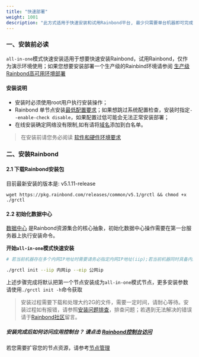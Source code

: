 ```yaml
---
title: "快速部署"
weight: 1001
description: "此方式适用于快速安装和试用Rainbond平台, 最少只需要单台机器即可完成all-in-one模式的部署。"
---
```


### 一、安装前必读

`all-in-one`模式快速安装适用于想要快速安装Rainbond，试用Rainbond，仅作为演示环境使用；如果您想要安装部署一个生产级的Rainbind环境请参阅 [生产级Rainbond高可用环境部署](./install-base-ha/)

#### 安装说明

- 安装时必须使用root用户执行安装操作；
- Rainbond 单节点安装[最低配置要求](../op-guide/recommendation/#六-服务器要求)；如果想跳过系统配置检查，安装时指定`--enable-check disable`，如果配置过低可能会无法正常安装部署；
- 在线安装确定网络没有限制,如有请将[域名](../op-guide/recommendation/#在线安装确定网络没有限制-如有请将以下域名添加到白名单)添加到白名单。


> 在安装前请您务必阅读 [软件和硬件环境要求](../op-guide/recommendation/)

### 二、安装Rainbond

#### 2.1 下载Rainbond安装包

目前最新安装的版本是: v5.1.11-release

```shell
wget https://pkg.rainbond.com/releases/common/v5.1/grctl && chmod +x ./grctl
```

#### 2.2 初始化数据中心

[数据中心](../../architecture/architecture/#二-数据中心服务组件说明) 是Rainbond资源集合的核心抽象，初始化数据中心操作需要在第一台服务器上执行安装命令。

**开始`all-in-one`模式快速安装**

```bash
# 若当前机器存在多个内网IP地址时需要请务必指定内网IP地址(iip);若当前机器同时具备内网和公网IP地址时，务必指定公网IP地址(eip)，若无则无需指定

./grctl init --iip 内网ip --eip 公网ip

```

上述步骤完成将默认把第一个节点安装成为`all-in-one`模式节点，更多安装参数请使用`./grctl init -h`命令获取

> 安装过程需要下载和处理大约2G的文件，需要一定时间，请耐心等待。安装过程如有报错，请参照[安装问题排查](../../Troubleshoot/install-problem/)，排查问题；若遇到无法解决的错误请于[Rainbond社区](https://t.goodrain.com)留言。

##### 安装完成后如何访问应用控制台？ 请点击 [Rainbond控制台访问](../backstage/visit)

若您需要扩容您的节点资源，请参考[节点管理](../management/node/#添加节点)



